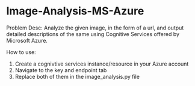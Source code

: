 # Image-Analysis-MS-Azure

Problem Desc:
Analyze the given image, in the form of a url, and output detailed descriptions of the same using Cognitive Services offered by Microsoft Azure.

How to use:
1. Create a cognivtive services instance/resource in your Azure account
2. Navigate to the key and endpoint tab
3. Replace both of them in the image_analysis.py file
